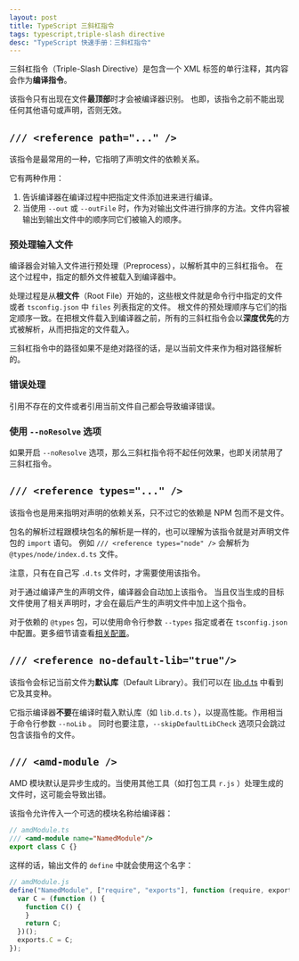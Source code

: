 ```yaml
---
layout: post
title: TypeScript 三斜杠指令
tags: typescript,triple-slash directive
desc: "TypeScript 快速手册：三斜杠指令"
---
```


三斜杠指令（Triple-Slash Directive）是包含一个 XML 标签的单行注释，其内容会作为**编译指令**。

该指令只有出现在文件**最顶部**时才会被编译器识别。
也即，该指令之前不能出现任何其他语句或声明，否则无效。

## `/// <reference path="..." />`

该指令是最常用的一种，它指明了声明文件的依赖关系。

它有两种作用：

1. 告诉编译器在编译过程中把指定文件添加进来进行编译。
2. 当使用 `--out` 或 `--outFile` 时，作为对输出文件进行排序的方法。文件内容被输出到输出文件中的顺序同它们被输入的顺序。

### 预处理输入文件

编译器会对输入文件进行预处理（Preprocess），以解析其中的三斜杠指令。
在这个过程中，指定的额外文件被载入到编译器中。

处理过程是从**根文件**（Root File）开始的，这些根文件就是命令行中指定的文件或者 `tsconfig.json` 中 `files` 列表指定的文件。
根文件的预处理顺序与它们的指定顺序一致。在把根文件载入到编译器之前，所有的三斜杠指令会以**深度优先**的方式被解析，从而把指定的文件载入。

三斜杠指令中的路径如果不是绝对路径的话，是以当前文件来作为相对路径解析的。

### 错误处理

引用不存在的文件或者引用当前文件自己都会导致编译错误。

### 使用 `--noResolve` 选项

如果开启 `--noResolve` 选项，那么三斜杠指令将不起任何效果，也即关闭禁用了三斜杠指令。

## `/// <reference types="..." />`

该指令也是用来指明对声明的依赖关系，只不过它的依赖是 NPM 包而不是文件。

包名的解析过程跟模块包名的解析是一样的，也可以理解为该指令就是对声明文件包的 `import` 语句。
例如 `/// <reference types="node" />` 会解析为 `@types/node/index.d.ts` 文件。

注意，只有在自己写 `.d.ts` 文件时，才需要使用该指令。

对于通过编译产生的声明文件，编译器会自动加上该指令。
当且仅当生成的目标文件使用了相关声明时，才会在最后产生的声明文件中加上这个指令。

对于依赖的 `@types` 包，可以使用命令行参数 `--types` 指定或者在 `tsconfig.json` 中配置。更多细节请查看[相关配置](http://www.typescriptlang.org/docs/handbook/tsconfig-json.html#types-typeroots-and-types)。

## `/// <reference no-default-lib="true"/>`

该指令会标记当前文件为**默认库**（Default Library）。我们可以在 [lib.d.ts](https://github.com/Microsoft/TypeScript/blob/master/lib/lib.d.ts) 中看到它及其变种。

它指示编译器**不要**在编译时载入默认库（如 `lib.d.ts` ），以提高性能。作用相当于命令行参数 `--noLib` 。
同时也要注意，`--skipDefaultLibCheck` 选项只会跳过包含该指令的文件。

## `/// <amd-module />`

AMD 模块默认是异步生成的。当使用其他工具（如打包工具 `r.js` ）处理生成的文件时，这可能会导致出错。

该指令允许传入一个可选的模块名称给编译器：

```ts
// amdModule.ts
/// <amd-module name="NamedModule"/>
export class C {}
```

这样的话，输出文件的 `define` 中就会使用这个名字：

```ts
// amdModule.js
define("NamedModule", ["require", "exports"], function (require, exports) {
  var C = (function () {
    function C() {
    }
    return C;
  })();
  exports.C = C;
});
```